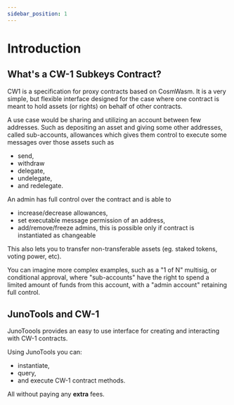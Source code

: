 ```yaml
---
sidebar_position: 1
---
```


# Introduction

## What's a CW-1 Subkeys Contract?

CW1 is a specification for proxy contracts based on CosmWasm. It is a very simple, but flexible interface designed for the case where one contract is meant to hold assets (or rights) on behalf of other contracts.

A use case would be sharing and utilizing an account between few addresses. Such as depositing an asset and giving some other addresses, called sub-accounts, allowances which gives them control to execute some messages over those assets such as
- send,
- withdraw
- delegate,
- undelegate,
- and redelegate.

An admin has full control over the contract and is able to
- increase/decrease allowances,
- set executable message permission of an address,
- add/remove/freeze admins, this is possible only if contract is instantiated as changeable

This also lets you to transfer non-transferable assets (eg. staked tokens, voting power, etc).

You can imagine more complex examples, such as a "1 of N" multisig, or conditional approval, where "sub-accounts" have the right to spend a limited amount of funds from this account, with a "admin account" retaining full control.

## JunoTools and CW-1

JunoToools provides an easy to use interface for creating and interacting with CW-1 contracts.

Using JunoTools you can:
- instantiate,
- query,
- and execute CW-1 contract methods. 

All without paying any **extra** fees.
